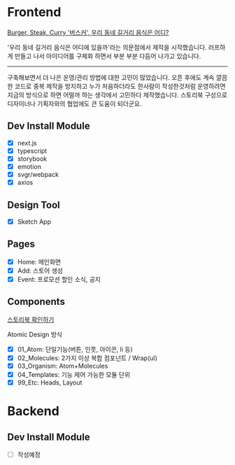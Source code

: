 # Frontend

[Burger, Steak, Curry '버스커', 우리 동네 길거리 음식은 어디?](https://busker-app-ts.vercel.app/)

'우리 동네 길거리 음식은 어디에 있을까'라는 의문점에서 제작을 시작했습니다.
러프하게 만들고 나서 아이디어를 구체화 하면서 부분 부분 다듬어 나가고 있습니다.

---

구축해보면서 더 나은 운영/관리 방법에 대한 고민이 많았습니다.
오픈 후에도 계속 깔끔한 코드로 중복 제작을 방지하고 누가 처음하더라도 한사람이 작성한것처럼 운영하려면 지금의 방식으로 하면 어떨까 하는 생각에서 고민하다 제작했습니다. 스토리북 구성으로 디자이너나 기획자와의 협업에도 큰 도움이 되더군요.

## Dev Install Module

- [x] next.js
- [x] typescript
- [x] storybook
- [x] emotion
- [x] svgr/webpack
- [x] axios

## Design Tool

- [x] Sketch App

## Pages

- [x] Home: 메인화면
- [x] Add: 스토어 생성
- [x] Event: 프로모션 할인 소식, 공지

## Components

[스토리북 확인하기](https://618f1cd551715f003abc7e19-qhuesupiyk.chromatic.com/?path=/story/01-atom-a--overview)

Atomic Design 방식

- [x] 01_Atom: 단일기능(버튼, 인풋, 아이콘, li 등)
- [x] 02_Molecules: 2가지 이상 복합 컴포넌트 / Wrap(ul)
- [x] 03_Organism: Atom+Molecules
- [x] 04_Templates: 기능 제어 가능한 모듈 단위
- [x] 99_Etc: Heads, Layout

# Backend

## Dev Install Module

- [ ] 작성예정

